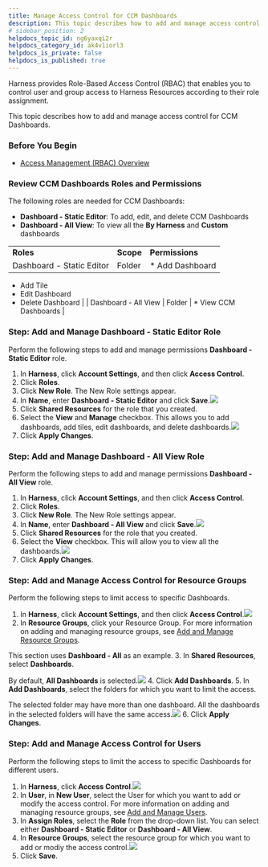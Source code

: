 ```yaml
---
title: Manage Access Control for CCM Dashboards
description: This topic describes how to add and manage access control for CCM Dashboards.
# sidebar_position: 2
helpdocs_topic_id: ng6yaxqi2r
helpdocs_category_id: ak4v1iorl3
helpdocs_is_private: false
helpdocs_is_published: true
---
```


Harness provides Role-Based Access Control (RBAC) that enables you to control user and group access to Harness Resources according to their role assignment.

This topic describes how to add and manage access control for CCM Dashboards.

### Before You Begin

* [Access Management (RBAC) Overview](https://ngdocs.harness.io/article/vz5cq0nfg2-rbac-in-harness)

### Review CCM Dashboards Roles and Permissions

The following roles are needed for CCM Dashboards:

* **Dashboard - Static Editor**: To add, edit, and delete CCM Dashboards
* **Dashboard - All View**: To view all the **By Harness** and **Custom** dashboards



|  |  |  |
| --- | --- | --- |
| **Roles** | **Scope** | **Permissions** |
| Dashboard - Static Editor | Folder | * Add Dashboard
* Add Tile
* Edit Dashboard
* Delete Dashboard
 |
| Dashboard - All View | Folder | * View CCM Dashboards
 |

### Step: Add and Manage Dashboard - Static Editor Role

Perform the following steps to add and manage permissions **Dashboard - Static Editor** role.

1. In **Harness**, click **Account Settings**, and then click **Access Control**.
2. Click **Roles**.
3. Click **New Role**. The New Role settings appear.
4. In **Name**, enter **Dashboard - Static Editor** and click **Save**.![](./static/manage-access-control-for-ccm-dashboards-00.png)
5. Click **Shared Resources** for the role that you created.
6. Select the **View** and **Manage** checkbox. This allows you to add dashboards, add tiles, edit dashboards, and delete dashboards.![](./static/manage-access-control-for-ccm-dashboards-01.png)
7. Click **Apply Changes**.

### Step: Add and Manage Dashboard - All View Role

Perform the following steps to add and manage permissions **Dashboard - All View** role.

1. In **Harness**, click **Account Settings**, and then click **Access Control**.
2. Click **Roles**.
3. Click **New Role**. The New Role settings appear.
4. In **Name**, enter **Dashboard - All View** and click **Save**.![](./static/manage-access-control-for-ccm-dashboards-02.png)
5. Click **Shared Resources** for the role that you created.
6. Select the **View** checkbox. This will allow you to view all the dashboards.![](./static/manage-access-control-for-ccm-dashboards-03.png)
7. Click **Apply Changes**.

### Step: Add and Manage Access Control for Resource Groups

Perform the following steps to limit access to specific Dashboards.

1. In **Harness**, click **Account Settings**, and then click **Access Control**.![](./static/manage-access-control-for-ccm-dashboards-04.png)
2. In **Resource Groups**, click your Resource Group. For more information on adding and managing resource groups, see [Add and Manage Resource Groups](https://ngdocs.harness.io/article/yp4xj36xro-add-resource-groups).  
  
This section uses **Dashboard - All** as an example.
3. In **Shared Resources**, select **Dashboards**.  
  
By default, **All Dashboards** is selected.![](./static/manage-access-control-for-ccm-dashboards-05.png)
4. Click **Add Dashboards**.
5. In **Add Dashboards**, select the folders for which you want to limit the access.  
  
The selected folder may have more than one dashboard. All the dashboards in the selected folders will have the same access.![](./static/manage-access-control-for-ccm-dashboards-06.png)
6. Click **Apply Changes**.

### Step: Add and Manage Access Control for Users

Perform the following steps to limit the access to specific Dashboards for different users.

1. In **Harness**, click **Access Control**.![](./static/manage-access-control-for-ccm-dashboards-07.png)
2. In **User**, in **New User**, select the User for which you want to add or modify the access control. For more information on adding and managing resource groups, see [Add and Manage Users](https://ngdocs.harness.io/article/hyoe7qcaz6-add-users).
3. In **Assign Roles**, select the **Role** from the drop-down list. You can select either **Dashboard - Static Editor** or **Dashboard - All View**.
4. In **Resource Groups**, select the resource group for which you want to add or modiy the access control.![](./static/manage-access-control-for-ccm-dashboards-08.png)
5. Click **Save**.

